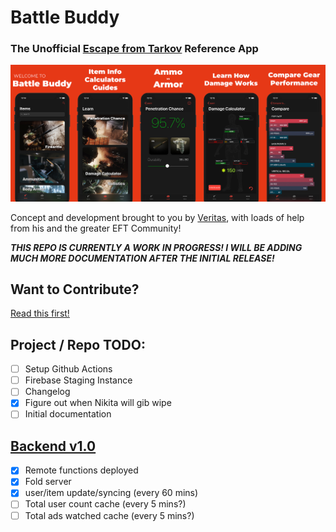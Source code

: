 #  Battle Buddy
### The Unofficial [Escape from Tarkov](http://www.escapefromtarkov.com) Reference App

![App Preview](Screenshots/banner.jpg "App Preview")

Concept and development brought to you by [Veritas](http://www.twitch.tv/veritas), with loads of help from his and the greater EFT Community!

***THIS REPO IS CURRENTLY A WORK IN PROGRESS! I WILL BE ADDING MUCH MORE DOCUMENTATION AFTER THE INITIAL RELEASE!***

## Want to Contribute?

[Read this first!](CONTRIBUTING.md)

## Project / Repo TODO:

- [ ] Setup Github Actions
- [ ] Firebase Staging Instance
- [ ] Changelog
- [x] Figure out when Nikita will gib wipe
- [ ] Initial documentation

## <u>Backend v1.0</u>

- [x] Remote functions deployed
- [x] Fold server
- [x] user/item update/syncing (every 60 mins)
- [ ] Total user count cache (every 5 mins?)
- [ ] Total ads watched cache (every 5 mins?)
